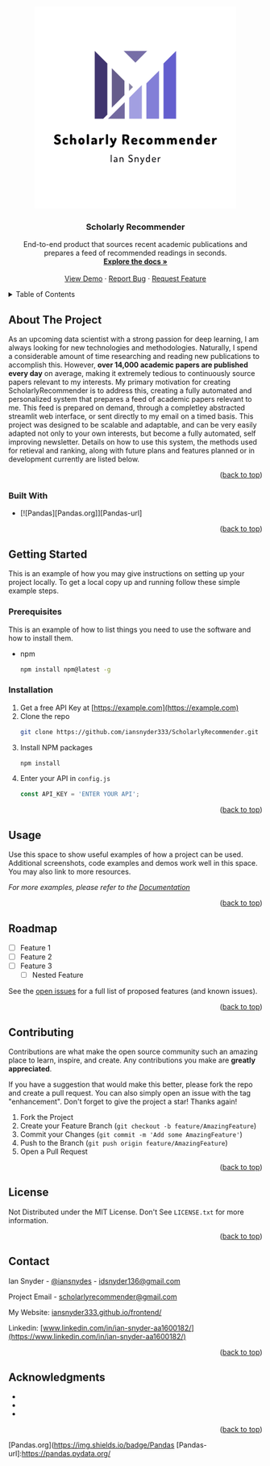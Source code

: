 <a name="readme-top"></a>

<!-- PROJECT LOGO -->
<br />
<div align="center">
  <a href="https://github.com/iansnyder333/ScholarlyRecommender">
    <img src="images/logo.png" alt="Logo" width="400" height="400">
  </a>

<h3 align="center">Scholarly Recommender</h3>

  <p align="center">
    End-to-end product that sources recent academic publications and prepares a feed of recommended readings in seconds. 
    <br />
    <a href="https://github.com/iansnyder333/ScholarlyRecommender"><strong>Explore the docs »</strong></a>
    <br />
    <br />
    <a href="https://github.com/iansnyder333/ScholarlyRecommender">View Demo</a>
    ·
    <a href="https://github.com/iansnyder333/ScholarlyRecommender/issues">Report Bug</a>
    ·
    <a href="https://github.com/iansnyder333/ScholarlyRecommender/issues">Request Feature</a>
  </p>
</div>

<!-- TABLE OF CONTENTS -->
<details>
  <summary>Table of Contents</summary>
  <ol>
    <li>
      <a href="#about-the-project">About The Project</a>
      <ul>
        <li><a href="#built-with">Built With</a></li>
      </ul>
    </li>
    <li>
      <a href="#getting-started">Getting Started</a>
      <ul>
        <li><a href="#prerequisites">Prerequisites</a></li>
        <li><a href="#installation">Installation</a></li>
      </ul>
    </li>
    <li><a href="#usage">Usage</a></li>
    <li><a href="#roadmap">Roadmap</a></li>
    <li><a href="#contributing">Contributing</a></li>
    <li><a href="#license">License</a></li>
    <li><a href="#contact">Contact</a></li>
    <li><a href="#acknowledgments">Acknowledgments</a></li>
  </ol>
</details>

## About The Project

  As an upcoming data scientist with a strong passion for deep learning, I am always looking for new technologies and methodologies. Naturally, I spend a considerable amount of time researching and reading new publications to accomplish this. However, **over 14,000 academic papers are published every day** on average, making it extremely tedious to continuously source papers relevant to my interests. My primary motivation for creating ScholarlyRecommender is to address this, creating a fully automated and personalized system that prepares a feed of academic papers relevant to me. This feed is prepared on demand, through a completley abstracted streamlit web interface, or sent directly to my email on a timed basis. This project was designed to be scalable and adaptable, and can be very easily adapted not only to your own interests, but become a fully automated, self improving newsletter. Details on how to use this system, the methods used for retieval and ranking, along with future plans and features planned or in development currently are listed below.


<p align="right">(<a href="#readme-top">back to top</a>)</p>

### Built With

* [![Pandas][Pandas.org]][Pandas-url]


<p align="right">(<a href="#readme-top">back to top</a>)</p>


<!-- GETTING STARTED -->
## Getting Started

This is an example of how you may give instructions on setting up your project locally.
To get a local copy up and running follow these simple example steps.

### Prerequisites

This is an example of how to list things you need to use the software and how to install them.
* npm
  ```sh
  npm install npm@latest -g
  ```

### Installation

1. Get a free API Key at [https://example.com](https://example.com)
2. Clone the repo
   ```sh
   git clone https://github.com/iansnyder333/ScholarlyRecommender.git
   ```
3. Install NPM packages
   ```sh
   npm install
   ```
4. Enter your API in `config.js`
   ```js
   const API_KEY = 'ENTER YOUR API';
   ```

<p align="right">(<a href="#readme-top">back to top</a>)</p>



<!-- USAGE EXAMPLES -->
## Usage

Use this space to show useful examples of how a project can be used. Additional screenshots, code examples and demos work well in this space. You may also link to more resources.

_For more examples, please refer to the [Documentation](https://example.com)_

<p align="right">(<a href="#readme-top">back to top</a>)</p>

<!-- ROADMAP -->
## Roadmap

- [ ] Feature 1
- [ ] Feature 2
- [ ] Feature 3
    - [ ] Nested Feature

See the [open issues](https://github.com/iansnyder333/ScholarlyRecommender/issues) for a full list of proposed features (and known issues).

<p align="right">(<a href="#readme-top">back to top</a>)</p>



<!-- CONTRIBUTING -->
## Contributing

Contributions are what make the open source community such an amazing place to learn, inspire, and create. Any contributions you make are **greatly appreciated**.

If you have a suggestion that would make this better, please fork the repo and create a pull request. You can also simply open an issue with the tag "enhancement".
Don't forget to give the project a star! Thanks again!

1. Fork the Project
2. Create your Feature Branch (`git checkout -b feature/AmazingFeature`)
3. Commit your Changes (`git commit -m 'Add some AmazingFeature'`)
4. Push to the Branch (`git push origin feature/AmazingFeature`)
5. Open a Pull Request

<p align="right">(<a href="#readme-top">back to top</a>)</p>

<!-- LICENSE -->
## License

Not Distributed under the MIT License. Don't See `LICENSE.txt` for more information.

<p align="right">(<a href="#readme-top">back to top</a>)</p>



<!-- CONTACT -->
## Contact

Ian Snyder - [@iansnydes](https://twitter.com/iansnydes) - idsnyder136@gmail.com 

Project Email - scholarlyrecommender@gmail.com

My Website: [iansnyder333.github.io/frontend/](https://iansnyder333.github.io/frontend/)

Linkedin: [www.linkedin.com/in/ian-snyder-aa1600182/](https://www.linkedin.com/in/ian-snyder-aa1600182/)

<p align="right">(<a href="#readme-top">back to top</a>)</p>



<!-- ACKNOWLEDGMENTS -->
## Acknowledgments

* []()
* []()
* []()

<p align="right">(<a href="#readme-top">back to top</a>)</p>

<!-- MARKDOWN LINKS & IMAGES -->
<!-- https://www.markdownguide.org/basic-syntax/#reference-style-links -->
[Pandas.org](https://img.shields.io/badge/Pandas
[Pandas-url]:https://pandas.pydata.org/

